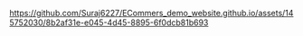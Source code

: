 

https://github.com/Suraj6227/ECommers_demo_website.github.io/assets/145752030/8b2af31e-e045-4d45-8895-6f0dcb81b693

